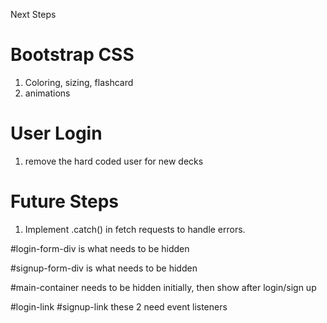 Next Steps
# Bootstrap CSS
1. Coloring, sizing, flashcard
2. animations


# User Login
1. remove the hard coded user for new decks


# Future Steps
1. Implement .catch() in fetch requests to handle errors.



#login-form-div is what needs to be hidden

#signup-form-div is what needs to be hidden

#main-container needs to be hidden initially, then show after login/sign up

#login-link
#signup-link
these 2 need event listeners
